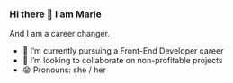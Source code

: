 ### Hi there 👋 I am Marie

And I am a career changer. 

- 🌱 I’m currently pursuing a Front-End Developer career
- 👯 I’m looking to collaborate on non-profitable projects
- 😄 Pronouns: she / her

